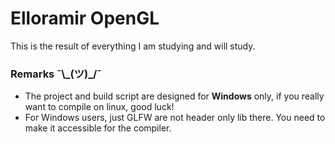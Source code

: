 # Elloramir OpenGL
This is the result of everything I am studying and will study.

### Remarks ¯\\\_(ツ)\_/¯
- The project and build script are designed for **Windows** only, if you really want to compile on linux, good luck!
- For Windows users, just GLFW are not header only lib there. You need to make it accessible for the compiler.
